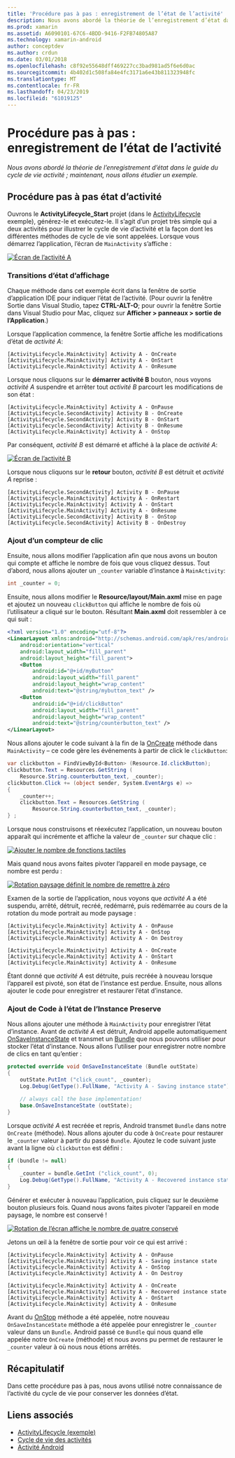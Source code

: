 ```yaml
---
title: 'Procédure pas à pas : enregistrement de l’état de l’activité'
description: Nous avons abordé la théorie de l’enregistrement d’état dans le guide du cycle de vie activité ; maintenant, nous allons étudier un exemple.
ms.prod: xamarin
ms.assetid: A6090101-67C6-4BDD-9416-F2FB74805A87
ms.technology: xamarin-android
author: conceptdev
ms.author: crdun
ms.date: 03/01/2018
ms.openlocfilehash: c8f92e55648dff469227cc3bad981ad5f6e6d0ac
ms.sourcegitcommit: 4b402d1c508fa84e4fc3171a6e43b811323948fc
ms.translationtype: MT
ms.contentlocale: fr-FR
ms.lasthandoff: 04/23/2019
ms.locfileid: "61019125"
---
```

# <a name="walkthrough---saving-the-activity-state"></a>Procédure pas à pas : enregistrement de l’état de l’activité

_Nous avons abordé la théorie de l’enregistrement d’état dans le guide du cycle de vie activité ; maintenant, nous allons étudier un exemple._

## <a name="activity-state-walkthrough"></a>Procédure pas à pas état d’activité

Ouvrons le **ActivityLifecycle_Start** projet (dans le [ActivityLifecycle](https://developer.xamarin.com/samples/monodroid/ActivityLifecycle) exemple), générez-le et exécutez-le. Il s’agit d’un projet très simple qui a deux activités pour illustrer le cycle de vie d’activité et la façon dont les différentes méthodes de cycle de vie sont appelées. Lorsque vous démarrez l’application, l’écran de `MainActivity` s’affiche : 

[![Écran de l’activité A](saving-state-images/01-activity-a-sml.png)](saving-state-images/01-activity-a.png#lightbox)

### <a name="viewing-state-transitions"></a>Transitions d’état d’affichage

Chaque méthode dans cet exemple écrit dans la fenêtre de sortie d’application IDE pour indiquer l’état de l’activité. (Pour ouvrir la fenêtre Sortie dans Visual Studio, tapez **CTRL-ALT-O**; pour ouvrir la fenêtre Sortie dans Visual Studio pour Mac, cliquez sur **Afficher > panneaux > sortie de l’Application**.)

Lorsque l’application commence, la fenêtre Sortie affiche les modifications d’état de *activité A*: 

```shell
[ActivityLifecycle.MainActivity] Activity A - OnCreate
[ActivityLifecycle.MainActivity] Activity A - OnStart
[ActivityLifecycle.MainActivity] Activity A - OnResume
```

Lorsque nous cliquons sur le **démarrer activité B** bouton, nous voyons *activité A* suspendre et arrêter tout *activité B* parcourt les modifications de son état : 

```shell
[ActivityLifecycle.MainActivity] Activity A - OnPause
[ActivityLifecycle.SecondActivity] Activity B - OnCreate
[ActivityLifecycle.SecondActivity] Activity B - OnStart
[ActivityLifecycle.SecondActivity] Activity B - OnResume
[ActivityLifecycle.MainActivity] Activity A - OnStop
```

Par conséquent, *activité B* est démarré et affiché à la place de *activité A*: 

[![Écran de l’activité B](saving-state-images/02-activity-b-sml.png)](saving-state-images/02-activity-b.png#lightbox)

Lorsque nous cliquons sur le **retour** bouton, *activité B* est détruit et *activité A* reprise : 

```shell
[ActivityLifecycle.SecondActivity] Activity B - OnPause
[ActivityLifecycle.MainActivity] Activity A - OnRestart
[ActivityLifecycle.MainActivity] Activity A - OnStart
[ActivityLifecycle.MainActivity] Activity A - OnResume
[ActivityLifecycle.SecondActivity] Activity B - OnStop
[ActivityLifecycle.SecondActivity] Activity B - OnDestroy
```
### <a name="adding-a-click-counter"></a>Ajout d’un compteur de clic

Ensuite, nous allons modifier l’application afin que nous avons un bouton qui compte et affiche le nombre de fois que vous cliquez dessus. Tout d’abord, nous allons ajouter un `_counter` variable d’instance à `MainActivity`:

```csharp
int _counter = 0;
```

Ensuite, nous allons modifier le **Resource/layout/Main.axml** mise en page et ajoutez un nouveau `clickButton` qui affiche le nombre de fois où l’utilisateur a cliqué sur le bouton. Résultant **Main.axml** doit ressembler à ce qui suit : 

```xml
<?xml version="1.0" encoding="utf-8"?>
<LinearLayout xmlns:android="http://schemas.android.com/apk/res/android"
    android:orientation="vertical"
    android:layout_width="fill_parent"
    android:layout_height="fill_parent">
    <Button
        android:id="@+id/myButton"
        android:layout_width="fill_parent"
        android:layout_height="wrap_content"
        android:text="@string/mybutton_text" />
    <Button
        android:id="@+id/clickButton"
        android:layout_width="fill_parent"
        android:layout_height="wrap_content"
        android:text="@string/counterbutton_text" />
</LinearLayout>
```

Nous allons ajouter le code suivant à la fin de la [OnCreate](https://developer.xamarin.com/api/member/Android.App.Activity.OnCreate/p/Android.OS.Bundle/) méthode dans `MainActivity` &ndash; ce code gère les événements à partir de click le `clickButton`:

```csharp
var clickbutton = FindViewById<Button> (Resource.Id.clickButton);
clickbutton.Text = Resources.GetString (
    Resource.String.counterbutton_text, _counter);
clickbutton.Click += (object sender, System.EventArgs e) =>
{
    _counter++;
    clickbutton.Text = Resources.GetString (
        Resource.String.counterbutton_text, _counter);
} ;
```

Lorsque nous construisons et réexécutez l’application, un nouveau bouton apparaît qui incrémente et affiche la valeur de `_counter` sur chaque clic :

[![Ajouter le nombre de fonctions tactiles](saving-state-images/03-touched-sml.png)](saving-state-images/03-touched.png#lightbox)

Mais quand nous avons faites pivoter l’appareil en mode paysage, ce nombre est perdu :

[![Rotation paysage définit le nombre de remettre à zéro](saving-state-images/05-rotate-nosave-sml.png)](saving-state-images/05-rotate-nosave.png#lightbox)

Examen de la sortie de l’application, nous voyons que *activité A* a été suspendu, arrêté, détruit, recréé, redémarré, puis redémarrée au cours de la rotation du mode portrait au mode paysage : 

```shell
[ActivityLifecycle.MainActivity] Activity A - OnPause
[ActivityLifecycle.MainActivity] Activity A - OnStop
[ActivityLifecycle.MainActivity] Activity A - On Destroy

[ActivityLifecycle.MainActivity] Activity A - OnCreate
[ActivityLifecycle.MainActivity] Activity A - OnStart
[ActivityLifecycle.MainActivity] Activity A - OnResume
```

Étant donné que *activité A* est détruite, puis recréée à nouveau lorsque l’appareil est pivoté, son état de l’instance est perdue. Ensuite, nous allons ajouter le code pour enregistrer et restaurer l’état d’instance.

### <a name="adding-code-to-preserve-instance-state"></a>Ajout de Code à l’état de l’Instance Preserve

Nous allons ajouter une méthode à `MainActivity` pour enregistrer l’état d’instance. Avant de *activité A* est détruit, Android appelle automatiquement [OnSaveInstanceState](https://developer.xamarin.com/api/member/Android.App.Activity.OnSaveInstanceState/p/Android.OS.Bundle/) et transmet un [Bundle](https://developer.xamarin.com/api/type/Android.OS.Bundle/) que nous pouvons utiliser pour stocker l’état d’instance. Nous allons l’utiliser pour enregistrer notre nombre de clics en tant qu’entier :

```csharp
protected override void OnSaveInstanceState (Bundle outState)
{
    outState.PutInt ("click_count", _counter);
    Log.Debug(GetType().FullName, "Activity A - Saving instance state");

    // always call the base implementation!
    base.OnSaveInstanceState (outState);    
}
```

Lorsque *activité A* est recréée et repris, Android transmet `Bundle` dans notre `OnCreate` (méthode). Nous allons ajouter du code à `OnCreate` pour restaurer le `_counter` valeur à partir du passé `Bundle`. Ajoutez le code suivant juste avant la ligne où `clickbutton` est défini : 

```csharp
if (bundle != null)
{
    _counter = bundle.GetInt ("click_count", 0);
    Log.Debug(GetType().FullName, "Activity A - Recovered instance state");
}
```

Générer et exécuter à nouveau l’application, puis cliquez sur le deuxième bouton plusieurs fois. Quand nous avons faites pivoter l’appareil en mode paysage, le nombre est conservé !

[![Rotation de l’écran affiche le nombre de quatre conservé](saving-state-images/06-rotate-save-sml.png)](saving-state-images/06-rotate-save.png#lightbox)


Jetons un œil à la fenêtre de sortie pour voir ce qui est arrivé :
    
```shell
[ActivityLifecycle.MainActivity] Activity A - OnPause
[ActivityLifecycle.MainActivity] Activity A - Saving instance state
[ActivityLifecycle.MainActivity] Activity A - OnStop
[ActivityLifecycle.MainActivity] Activity A - On Destroy

[ActivityLifecycle.MainActivity] Activity A - OnCreate
[ActivityLifecycle.MainActivity] Activity A - Recovered instance state
[ActivityLifecycle.MainActivity] Activity A - OnStart
[ActivityLifecycle.MainActivity] Activity A - OnResume
``` 

Avant du [OnStop](https://developer.xamarin.com/api/member/Android.App.Activity.OnStop/) méthode a été appelée, notre nouveau `OnSaveInstanceState` méthode a été appelée pour enregistrer le `_counter` valeur dans un `Bundle`. Android passé ce `Bundle` qui nous quand elle appelée notre `OnCreate` (méthode) et nous avons pu permet de restaurer le `_counter` valeur à où nous nous étions arrêtés.


## <a name="summary"></a>Récapitulatif

Dans cette procédure pas à pas, nous avons utilisé notre connaissance de l’activité du cycle de vie pour conserver les données d’état. 



## <a name="related-links"></a>Liens associés

- [ActivityLifecycle (exemple)](https://developer.xamarin.com/samples/monodroid/ActivityLifecycle)
- [Cycle de vie des activités](~/android/app-fundamentals/activity-lifecycle/index.md)
- [Activité Android](https://developer.xamarin.com/api/type/Android.App.Activity/)
